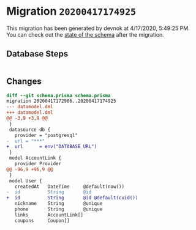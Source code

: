 # Migration `20200417174925`

This migration has been generated by devnok at 4/17/2020, 5:49:25 PM.
You can check out the [state of the schema](./schema.prisma) after the migration.

## Database Steps

```sql

```

## Changes

```diff
diff --git schema.prisma schema.prisma
migration 20200417172906..20200417174925
--- datamodel.dml
+++ datamodel.dml
@@ -3,9 +3,9 @@
 }
 datasource db {
   provider = "postgresql"
-  url = "***"
+  url      = env("DATABASE_URL")
 }
 model AccountLink {
   provider Provider
@@ -96,9 +96,9 @@
 }
 model User {
   createdAt   DateTime     @default(now())
-  id          String       @id
+  id          String       @id @default(cuid())
   nickname    String       @unique
   phone       String       @unique
   links       AccountLink[]
   coupons     Coupon[]
```


